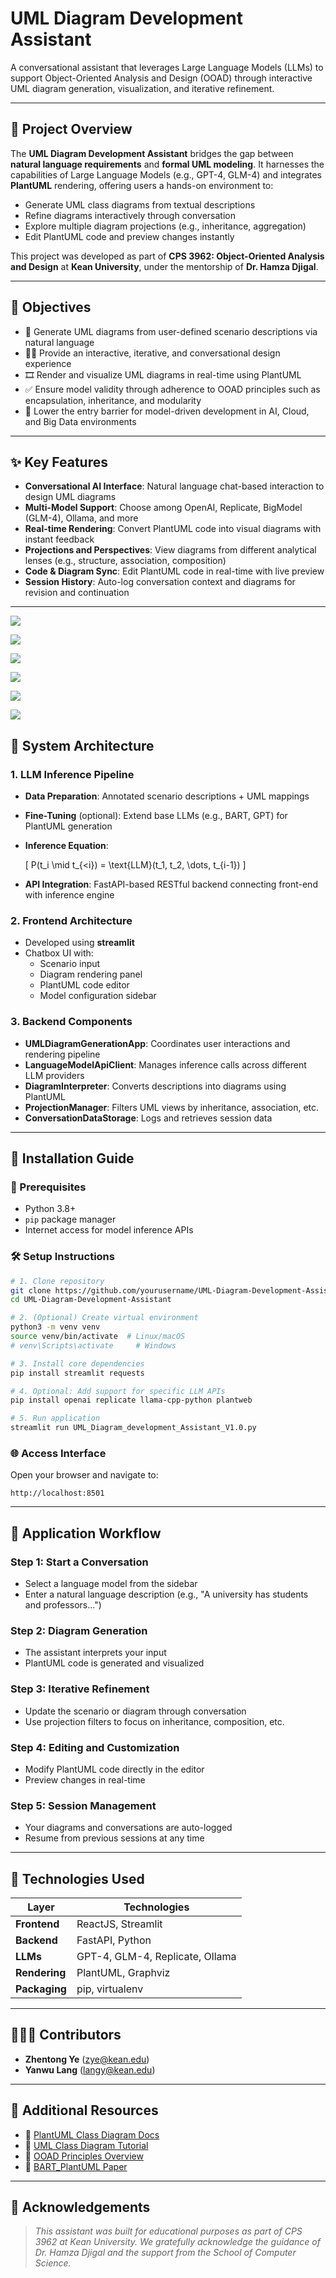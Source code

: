 
# UML Diagram Development Assistant

A conversational assistant that leverages Large Language Models (LLMs) to support Object-Oriented Analysis and Design (OOAD) through interactive UML diagram generation, visualization, and iterative refinement.

---

## 🧠 Project Overview

The **UML Diagram Development Assistant** bridges the gap between **natural language requirements** and **formal UML modeling**. It harnesses the capabilities of Large Language Models (e.g., GPT-4, GLM-4) and integrates **PlantUML** rendering, offering users a hands-on environment to:

- Generate UML class diagrams from textual descriptions
- Refine diagrams interactively through conversation
- Explore multiple diagram projections (e.g., inheritance, aggregation)
- Edit PlantUML code and preview changes instantly

This project was developed as part of **CPS 3962: Object-Oriented Analysis and Design** at **Kean University**, under the mentorship of **Dr. Hamza Djigal**.

---

## 🎯 Objectives

- 📐 Generate UML diagrams from user-defined scenario descriptions via natural language
- 🧑‍💻 Provide an interactive, iterative, and conversational design experience
- 🎞️ Render and visualize UML diagrams in real-time using PlantUML
- ✅ Ensure model validity through adherence to OOAD principles such as encapsulation, inheritance, and modularity
- 🚀 Lower the entry barrier for model-driven development in AI, Cloud, and Big Data environments

---

## ✨ Key Features

- **Conversational AI Interface**: Natural language chat-based interaction to design UML diagrams
- **Multi-Model Support**: Choose among OpenAI, Replicate, BigModel (GLM-4), Ollama, and more
- **Real-time Rendering**: Convert PlantUML code into visual diagrams with instant feedback
- **Projections and Perspectives**: View diagrams from different analytical lenses (e.g., structure, association, composition)
- **Code & Diagram Sync**: Edit PlantUML code in real-time with live preview
- **Session History**: Auto-log conversation context and diagrams for revision and continuation

---

![](https://img.plantuml.biz/plantuml/svg/bLRTRzis47yteF_Xa3vqVKYNVcsDKGHrdRKBq1R1lEwTaKuo6uhKI2gUD_H_tnr5onJjpjXBOjxzxll7ezuwBwplMmLdNpvzX6if6YjQkCO7LAPhKNjOE2S9HR_EIUw5L5Z15uUm5FGdMfmLisBs65P-gn24hi2liKLmwBtKZIjcxbxgJh3lKWdd5jvRUTTxl2cDNic_4IuECE-DzeF3EwEg0_KxKTutrlIwMXfbB3ogB-hNTNs8CxP26p7FonVuQXAg8pUYmQCeBkaQQwcffj8RItM4_zGiX_OCX8EUVepIZq8tFJc3JwP21OlRcu1HgeL7IZPhVwTw7D6xPl-6ca97VpOUea5Z4NNixTPvRAaNLB6mss9ciQInDDIVqxCxWt-A6S1ZkBMo9MlO67jVAxFX0g2aIJhumU6VFLb9ePumc3Ii8E_BPtDO6btBfhV8PS4g3ZRaN0OLYJEhvtF2ASeIfeq9HYvemZapUq71riB3HlerB8OMbYJ8O2_dy04rMk4Halg7b9ge8KLczceEl_pbBSrWxDYIaWXME2Zud5dzD8zZceOPfXL5cSdF5AYInwAGzBZ9wpaikavjHvjRQxvIbwJHGpp1shqmCx-aVei7dAReI9946rYmGfePisW__dpY5tFuG-A6v_w0rWcE1xyIcupT1iSFf8tdt9RfOf47ypdp42mrRb9PRasqUMziImpWHR8qbeb-sCOwO8xCwXaHY7fKedEqa2YFbfXAutCTjH67hdI3Vb3dzYzvs2KjX6dnryABE7LMyZ6t978jgg-zyt43tFAAGKykXl45NH0Uz9iOjYB6bsjuXtv3jtwicCSGPna0uLpClWrhOH6MYKKLadHhsRdXvYIJvIK5v-VfHTs99jTmn8NRjZjD-BeJ7Z1nfvZGOeoIad1qCUd6Jdf0Zj57MdmnuwKwfXeFariVPTcaUMt63KlAxFwcgfHUtESRNQg-mXzfHn1gsl1YDdOMdZwzIfiAStZpHWwsLrS4vCt6c2JNxs8ckNyNjQTZ3abZC3BPRpaqLGrEaywS0kzxTO3SS-T_8lypWOnzfmtIYJ0uvLx03cDbQ4BW4-rDM7qw0-RGP-EHNvbE2QbvAT5N4WolRaaqqwG6RpemzVHD_PrWVjl9KgZzmns-tE9TPn3jaB0m0scmSkISlewQDIakgRsaOV-SI8XZ-VCYH8fFApsyv_JGKHMTHSTV3vmTrOx1VHNBYfpYhaTw7d5-PxmtBNi_ycBHqqY1BfD0fcET21y2DdnljOCuHif2lAK3VR8Mity1)



![](https://img.plantuml.biz/plantuml/svg/bLRBRjim4BmRq3yGxg6Fm47Qea2HGn4tGOi02H3Kw5bWg9NCXYO9adBY1ldtBgs7AObIdOljQ6TtPuUpL2wieyQL6q7clszlo1MdXQ4RSWLR44flG3goj9OZ2dyjo59IiSC_oOq7p9DPCdjBLcudW52P4RU63H0Bpd5Ps6Hc7xZKr1TaWbgxTCxm-zB1DLDonVy2EHjWVYZfgeBtIcI3y7VA7WgZIfbTAg4CUPEVvL_pV8XJ9WDJOpwnp_2bqqfZ6Lf059NCwkWHaip9Sp8ZLKk2w1hy4oGOwhYIIwqh224BoXpVGYgeB4eidsvK1g8RuzA1qGRmimxiGUcUjNzgwyS1S10yiI20kLwZT--xqQoY6hPi8Tee1jQcfVNbZTferyRWoHaQv3CitWODI1IqYRMFcG1g42ctI7AlIxf60PNPLP0N_t4GygOcVkjvBpM_5DohtjEn8v_cAItHVj9nLZLuW5qGH5vQuQYJgfvmoHsd0fqv9jwKCg-SilRAzK7__eH3DqmUUy1-wb2Z1mTFm70nss3HEZZA_SweFsWY3DzIYIe5rBUK2telmAjJOnhJijAWGLmGgRjJhSKkUDpIAi2bqOfHLfU1z5VKqHLgx_UuuIPKWGCQB85dqd0AZyi3SYuW5kEPDrVEsxDefjcWgDueF6jyO82Yb18UEsO8beJXlHErK1tgcYyrO3NE37rOw0QysSf1dH2WIjSYUhgjS08ak798ktUU9yzup-5ElP30NVwucZNpuGEn5asph1N6gOWEKoj_LpbLHLX4zYzzv6xTMzCMlyRNae2EvzCCzM2ZJ8PhUGITflwUoc3vUXsM1_dkS6GxB5jVesnDSLaGCfohGIYPywAiDdKQsb24ZAFz0oooUwbUvBz0x0lPDTUuisFli_d7EVcmMEo_HwxgSuBC7ENoo3AHk_2r9SQMFwoJp2ADJa-_HUwpSu8MmvGHO_gaCLP7fCOshacRCk0nRV-NFzKxcGtCUKpBQD9KdsZ2Y5wJELF37eQwm1N0_t7_0G00)




![](https://editor.plantuml.com/uml/bLRTSzCu47_tZF-7dV80F9JZet3N3DCXjC0nGpiTSl2ksXj785j6aXioD_plx4gA8olXohsqqUvlltzQ-PLrmhYXLN3qwV83N4ZH6D721TwYqdsBdOEvjP9GzEkOv4v8XJLyiWZdWlv4YwEoA8lxf5_A3a5KJXjR5lu_URPeZa1O6EZ7AFqWkcOG3SAbhb71_FgznoZLmZqbcvMxKGEEw6rc7x6hqKH_9XwYGMCGkv38OcCTjd2ZXwuMPbCM1YkgeL7u6uKUmRzb0N0VherioHhMsdnTAhtc0g2YiYqyiFXj82ifr4C6auOLvFtyoGpETRUKpM2Gou85EYUxnlgSAwyYSMRrT4OuHLd2j37Uo7gDFsTcpoZOIZXOIxU2UMXXHO8CTZA3TzYX4GuXgJ-ar4GDAJApvpDuyzqPci7OiNDAmbjXKF0vitenYsEQXWdJYgBCv4yALCj3KKXwsEIl6SpxNcr6cskZlr2NfEv2FC7QdJ0pFwL-YrkSfcX9aaGBB5WWpOnPj1j_Fl77C_WiSSrplqLZ1SU3lubDscoyurlIndDkotGno8EvoZnuomxNgIot9jgyrQOb1eYk9cl3HDzluz9Z3ipg2H68UbIXjR1mb4TBJANnsPxQYA4hVT07TMv_miEkjAcdnLy89-BKMSd7t9B8DQ-_3DR53N0jA6Lqv2ACp-kySA_VnB05CRvQmMjqQxhrOyKyXZXB3_3dilWHriBSBnE3oYTfLxAtuUOaa-Kb1SV7wKNTYYRNSCJvsxOzJVYw5UunSQkOq6ACaf9mT37fnbQwHuxHHrfyMV1I7LEDXycjZx9iqhmsuuObPNP_KrLAB-xp-wvIGur_q8uWrBJXPJ5s5XuzEakR2ZDu-L86sxCp0l9cOqoIwoynazn_YThHCOUaCHYPxBSScgg2qwGpTu5tlTf3xhZpFv7_cK36lhiDqeamEEMUnuQnCZGXy1tjJLXzTmRCeIlja5-PNWdPyL9oAuJmwbP4iuxKu7GFUZbzK_yXcDlqiX9gzt3xpvnurnb4EyGlJ4yQh2qvDtfeLgGufVQIXlrp8ZwEuSyB7oa-hVJm7jD3HrNq1Yr_FN1sL3jwztKiAtAAknxfUS3vZNPEj-pzm8j5JoC5Eaq2wPvrmdy86F-zrGPnZ9I5U4K7-huhYvy0)




![](https://img.plantuml.biz/plantuml/svg/lHhDRkCs-XuWxq2aX_5qdC5qjmMsGJke9-Dc3DY9ONlci1U1bcYR3IKA8cLFMiojBr2WsEjU-e3x2FjHf6nI8cLdVdf9BFBxv_TBwISXSI7BbA6BjvCnUatnki0fUassXF4y9Pb40o4eGC6lIrWNT9sXiTg-E3yxFtk2vlA14II8b3HR2xJY1Lh20obGGN22bvHH-N1-9kvfbcD5EsPOY86K1LsMaenYditfhmIzQC7yp3EfgIyvIrhRht1ylovucINNd07NhrOlLlzQhTfml4X8OM3-4V-JVEUmoe4CNfCZKBWe-2wuAq1TmkL3JgvRKk7lapXPALiPJkZYcXS4NVCqvnaOM5oWtyxFa1OMmIcOGxWX6Icmf3mRvBa6GUWIpBKbXQZM8o61qXMGEgoznXBFOHaO6Go6itK9Zr7A4yAYc55WUeN6PdcYLWSvlQxM3KwYHOXe1fhb1O6_LxLpZ0vh1Xh7acv9v3Aw0iyem2LS68UW0w2bg-ofTeNY5zVoM6WX49pdZCRQBc2a5LsNsdesrBC89A0oYdfFpGBZE8bA0NGTfDxJAxJbD35G0eFinw488x5isA6d5QD9hI_WlEAS4PovQ1wRzsozEoWedIXc44PDvgw05fpDnGNA2nuJ8RIwy93cikTu7Jn8ybwv4EI5FhBWB04NPSwC1puhI0pH5J6MHWKHuFM2zEeVDKeVaVSaBYi6YJ5lbC4HWw2kVC2wm9QzOb3K6Bb9zAdhOo181a5UO_Pi2WSvG9LVu3mg_k1e0PrYC7_b3GUxRAYAnmVRd1zKtDUXxO-uVMIR2Ea87gqapYdu0c3I5NrS52bCNCgDmZMHSayUchm02CoKSvf9pzOI2uY4eYcXvgliTKos-engSsatSa3M-ym7RgfSQmr8ek7qJN8uZikqP1XeEYJ3hXjA2U5eqf5A4lUG-gZhOEfT9t6qJgYF5BPr6dgXUH1zrBH_JRxXgbyqdWM8PI0YoIEUamnJOw8mvMuY1T7fctmY7SuOJh4XSbmLE0Umfq5I5cybg2ZUbDbzCvCqk2xf-f5YVqJ-QDVVPku8LzSJ2YZOQajZ4WZ-TfZeV4tsUVWGjP-KM0CrQXzw7Xtxg4kz4qFB7pHEaV6frP2-DaeEcKFko3BI9GSKyDk4P6kQaKYrZW6Aq52dM6g2qATtIk8Sc444k7opfR-UYEXut7H_OXESGHgq76wBASDBHgB3gRhk59S5w2wj_MCEfJgu1ml-qMxaajVaeFE045RQ467JvWK5osFM85v1Hal6u_kz-nI4LMujDZGN-s3sCQFPXXGKPgMOV75UWCjZge7_1iKWdbRuRr1Bq1GA0HJGvCknMXCPUHrOfLwhCr1mbhSbHCG5pIk1Jd529vG2Cze-e1XVGxA1JbdtH4xoTgg40bnHHfem9jmaJGbCwsaEze1gke177vLWasRIRxGZBERGpG4r0N86k9dTQZQX--aH4l6Myb9qJuG1ADCeXO339Su7uYNMpZmx25fIMHQKWWhi58i4JaixbriYD59Luy4IwaXwgLZNfb1vYgpeUyjPDQGzyC2pi1AZI__pJarMMVMwKsC8X61K7GwqDdi0OVozPHnjD9-9J4j03bxPQyPYN105a96T8rSlu7z-4_aSg1xHktjspqs1bqNRfrhqZpOcf_Ao6tL_1tlK1EqkLZUYRQzH9mCfBEDml3nBVAxZCG7DybA6cebkL5vA6rS_VffasirOxIkzEYlPEWVayYQxHYmaIkvKjMag3g9zsFPCHBTc0tLPLES5Y22T6jnCkKy7LUiN7SqLBkUGKW8ALkE248BhX5Y2KlN1kQ9yAwjxMtIjEoVdYd8EP83uND6k-y8VVb2iQFpoPLtHdlscLpuWA_NObtHQDbU5FGvEadrn0HCwgQ7WpEsO8PWDQCjkzOPfXbqimSiYLcF6Yk_3iUvWmpStKpqQy6wbFLDtjADoOoRJUdHqejAs3ir4rKTUXMw4MvU0UzORd2MCEADBf7nOjrB-cp8eLmpQkmrdwe8CKfgw-d-yH2VEhOypOQr8PJvx9lmiqWqEHAPmnA9J97E166_KHAOo1OZmADO-OesBeSz3jJOQIIXqb1z7jjd0Lc-1kWqqc4x7e-l1OdHt6or6Y_6mTZ3qumblc2wwoBqRpkRmtoQuVV7y-nREP3YV3sw6qUnkF8m6y_belXZSBcmq7EJduBwT3sSscWhbRepHxM8ucyw62nVHyjcsXky6Yy7i86SqkdPr_Dz___fF24j9w47uuwyGWYMW1-_FtoyyuK4XMhSmBwXW9LcP6bSvdFxTT7Wx6EdViw4-iA7P6ey7au7-_MfqCxbxFHo7yiC2SdE8nNGCfW7tqKytiy7qpRlHl-tAzGJDxC7l_2pq8ktYcmlqzULbzJzm8tzLrLyCeO9UdaR8SpNtU2AX4T6bv65b4sbVsRZevsU1OlRy-SlWoyShTIbSeNSW-zg20s9N4JYDzJ4AtVnRQVuqfbwqZ-0KiDiHh2wL3wXXxr8q3daxS8e7lm-1Urmk1EepJGYsMsuxyPmakHyX8BkTSso9djIVEDnoII2BPF0FIPuZlWfvYyf24mYlAioWDsN0GYSs2Mq2hCAaGJDSaKC8CuR4Wv0aXPtw2m047HlQyU9-nVZk_0mgE5ACbK2L00LTRwGIeHNTYcJbEg10GbShegvbq9QIdHePr2KuI8yKb6a8z1SQXrisW1MbQiuhTJoybrnAdYhc7PyPQ6a4oc4VIgkIGPZi1OXszwwWpOiECuCZFGAAVcK5fniINRO8Vy3mfcg0XJ9mMcOcgf1g7mysKd3ZyGGwZ950lRkSP8DH7zsC9vVVzg6Kc9THC8_A-FbJLuoVuA5CsVy1)




![](https://img.plantuml.biz/plantuml/svg/hLdRRkCs47qFa7yWt8UwG19ijoXGv66nRf8k32HD43Veey18jCr6fbIIiflz-Wvl4abHijojWNLaQUOCENFcGkrd8J6NpQv4ivU7UtHByORZ7RebUr9MzOumYHP2K922gqkq8dytXEN42SxEpyxFlaSh-LuI98YKb6t4-Pbuewp62aXOXGNdrU6FBStV6142VKp9VE5LK_zQyOBmJlB7OKcSlstWWXKtLLbnzDtwm_gNzJeb_m18U4CM9TqmlQSSlWXFYJw1EsXEQzZlfANuyjCNT4_Ny8yHOyAAVyn_8Zz_61K_Re5Laemkl1CODAj5UgRMQvmNgTNTqZq5k1EsxpHIor1yyfmARCAv187PYo1yXh10ZL2XgpiPD5lKTKbpB6d5dY3GmiZHI6e5pW29bSIIF606WWPGg1kHB6I3vVWNmWZNq615o-EwZgJlCTiqWFTG5QHyubKEbYe3NfQxziQOrgAcDoK5NZejyojIiMjQAlhMdC1tQAqmpuSizjMr5kr-Hme0z1V9rUPzXzNTtKsiSLEnFU52E-mMIxo2u86YTRI-ZZJk_W6x39Ve_lu1BPwMMfJOc-0MMsCiTyxF99LGRVnorOK8_LdnjtLP7OpIab590HbAKmCnK_IiaKSM9q2_wf_dPmW-Yb_eyXFmvnejSkL75N6dOcI0atGFhD4aqqfKgMWcNOC_BIh9FCrCFvt_425Ozgbx-X9TMjljsgmCscDEyMj9X94kI0h3NmuOlqOtd2WHHWveWDIz9Mc2wpjrRRQbunPW3SIvnJAQBOy3tJJn8rMFb85odyDEqTDG005B0uWUgmFJrltFm1dEl5WMVHfu8MXzrWL00Gcr-bigwXA_etoBfLabr5BIWr1S8gmmr0N_hkccuTQQfUxJCduGCzOz9bguwyaZhDKq4QG4bsIb3KssKx6Pw--C5iSOOY3mdcHgBLdkht6O4bwUH7PZUruzLFVRdzh9shZZ5D80VjXwVex0_A07pjKRwgktU-zxpvRVp6FYtBkUuCY0zPv_Q9_kBKPGldk9u9Re9SoeTtfem_vfwW8qZdYepGAjotT6jLgZl4_aeMHum9IXGrlQJJAaEq0_8rRDwuvALGvsjKHSzH6Xaa83s8YDveVVmgyLZheqH3UWsO7AhMMklIEXWLqeHoIOx7Ndhc3uzxrMWeiYsvdnDPELIgoswiwV7-_lifVL1GfiNbrTJMenuQxiYApiGQ6J5V8j7UytyUerunAUclkmQZTcpTu69lSYJdAO7mDmxxhl0Zjw62Ve7rrkgDco8uZ2JR0wW1WgQTFtFBBOuMhtoH-CWDgG8RhEMrP7EC4GvGMhgchq6mGAzhO5LL5NJ13eJWrxCnBguoaxlhXDhYJqqjsWPg8wssOASvy0UaNohi24ZBGg8qPI-VAYIrB0NgIo4-cH4qP1XsUGT8NfF3Eovni8L0b5CGBm-D7pzh0VygDW4GL6Km1aCmSqTnSNi1wIDvfpXIsofoM56iTRxq_BYj587jzqD4F58GvHjvWL9MbRRWxLDoi0NizrTd3fd07pLqwsLGa7Jhyi9-iM199Zhvihw0Xml4eDUS02GmPOQAIWJtD3E9tQSgEwcMZqMIN5fAZX96VJ8DewOqRNwBLdqurT9tw6kuJ3WlgD-DaKgHQOXw83tJS-qdOrriL7Trz_G4gqtVx1k7Dm_EoKzhlyVNh7xUyawBh7ksngePgnnfFE8NEVk1VUEIXZU3TCtU4vr5IIBjSsxRHrcgdUQ6cVbz8xaZcQE8Uep_Z9JXtBthFkvgH51GkBNcYuvy5j7SB0BLqEAgbaLaSHJTY9Eb2qqy1Up7jTb_mVwNDmWB6kr0IUGSepzThtFs4uEcYG0tdD3FqWyUmAIM5TFtDsPYdOU3Xmojf_2Cfxwr2wQrlCs4bbj4i6vp1MDp9QxMdDSQaGJkcAumkg6gbMr5P4U-FRc_YZnZbzg4sMgtOaq-4kmiFJS0CRgQ-3urhN8qHJndFjnEhglw8QFAjEAB9Xontgi-aEa-orhGDx9z2X0_1ZhJO1uojXCFVaHFylXkLlt87lEf5-3rOlFzzRxtRrwFWBej4UmyWXczfdlgd3J30q_ZharEunmM2Yga_h76jQIZ-HqgDM0lxaBk4i3PRu_xqM9rwbMkvEg1l9h8dLqPwImrZQV8Q_q7l-1G00)



![](https://img.plantuml.biz/plantuml/svg/ZLVBRkCs5DqRy3yGxcBQ01vCd-XgC8ha1W8anB3WReek69cIsT2aGD9EaoB_tikNJShAJ1PnoCl3otFVzXUbiTJ70qEBRLsXWk9UuWCgo8amCHm8roXJYW8ALajKuMSY0sendyrd7r2Zdnb1YcXDUQ_cC_L8-O2DbWVSFlPI7Fak5qn8zBIdciI00G2u9xSZt7VTf-xthfj22haZqgD-QdycltwQG3b6ahJ0kcV9YrXAyVJc_LOS1i71w7Smkc2_peaBFM5Wr-5sTmNxkYRADP5mxpt-kc3VvR4_1DSDVI7enz_UEhK-VH1ivwBkCc57Eigffe93u3qQBTQIA70CDd87N22iqBf2_yrdwE8vjCY6WT7M0jTmLLdSjhJh4RJHak03enhEKHxaxaQZj-KOJY1juNa0Dy24e1fpq6eosZ_IwFdirHXpvXsnYMXdrxIXL7mDt15EfBq1bnry6AQfM1gEXLFSDFK8MK6-7k6y5Zl2rbAqS5CuS5MlHs3Fe3IH7YI1p_H6KQx71XRYW6biMt5jMy8X6sZEQF1PLUVVvE2V7k60sJzGZk25s07hUaomv9t4IijZgu-IH4JBQwAvu2SYbNL-WJLkj92WnCBpeZ5eytVMlVeNw77CK4FaYRO-sLQDKvpweAfHjYuT0ZQm3gW4TpyGdfK6Qf7tMJa1sX2NLUICsqpYRcblVMvWwFkxgbx-yeE5tqx2xnd31tnvkmgeL_VlogZGsrUyfznRNwmcxLepQFTc7ZYi2zPsDO6yatZOd-XBZBpxSnKnUVKn3YtZt9cWmCzhAAaIbM7d2xHC075nGkYr5CpLMvxYd0zJNNKAYT9r11ozwLDg16fIq3clJDnIv2fBeHl2eHd3cFJk6i4tgz9v2kpZK2w9hw1xVlpusRa5Fc0OPzLybZcfTG9yWBG0QU6anco_DBVifHAEwx0etQ4no2yjOx-Ew8HuIy9i1DIU3ihmi9qQBPUVVG-E9Qx59XZJyMA1RPR0V1ZirZQviB7zAspipGiiZs6NjItx-GpKNBI3ckjDOIqhIhinRGYMncIRv7vjqzWeo-tM5dVOREBDRRnnTHXFIDLAElWHQQOyahJVQoGw68YcG6vkhkVbpOqvMQAjYYlcKdZA7Hj7Gan2KZ7HqpQvE1mrscE-Ot3i3ZP47Pb69wgEcD4N--Py1YhiDn33FEMOUOvNip5Gp0KqQXoTjWA-Sb3kDHj8cCNA3kB3UH1x8zpKCWOy2VdOCV6aWkgGTqAsUm9puPjq2qytddI1QPXiw61RX75hBoEQeK7Iq1ucpeRp85EH-Gz7PLgg2X5ucr_f-KqDki3J33Cqm6Y3hzs4jyH9apRp9lTBCX3Nvdq4da6LELNYADiq1Z7P3-vn4mF4y0DXoZURl_PqjoFyxsNSQo9XFI4pFQTEHOrlGv78TfacbQrS3Nq1Ql3Jv7y0)





## 🧱 System Architecture

### 1. LLM Inference Pipeline
- **Data Preparation**: Annotated scenario descriptions + UML mappings
- **Fine-Tuning** (optional): Extend base LLMs (e.g., BART, GPT) for PlantUML generation
- **Inference Equation**:

  \[
  P(t_i \mid t_{<i}) = \text{LLM}(t_1, t_2, \dots, t_{i-1})
  \]

- **API Integration**: FastAPI-based RESTful backend connecting front-end with inference engine

### 2. Frontend Architecture
- Developed using **streamlit**
- Chatbox UI with:
  - Scenario input
  - Diagram rendering panel
  - PlantUML code editor
  - Model configuration sidebar

### 3. Backend Components
- **UMLDiagramGenerationApp**: Coordinates user interactions and rendering pipeline
- **LanguageModelApiClient**: Manages inference calls across different LLM providers
- **DiagramInterpreter**: Converts descriptions into diagrams using PlantUML
- **ProjectionManager**: Filters UML views by inheritance, association, etc.
- **ConversationDataStorage**: Logs and retrieves session data

---

## 🔧 Installation Guide

### 📌 Prerequisites

- Python 3.8+
- `pip` package manager
- Internet access for model inference APIs

### 🛠️ Setup Instructions

```bash
# 1. Clone repository
git clone https://github.com/yourusername/UML-Diagram-Development-Assistant.git
cd UML-Diagram-Development-Assistant

# 2. (Optional) Create virtual environment
python3 -m venv venv
source venv/bin/activate  # Linux/macOS
# venv\Scripts\activate     # Windows

# 3. Install core dependencies
pip install streamlit requests

# 4. Optional: Add support for specific LLM APIs
pip install openai replicate llama-cpp-python plantweb

# 5. Run application
streamlit run UML_Diagram_development_Assistant_V1.0.py
````

### 🌐 Access Interface

Open your browser and navigate to:

```
http://localhost:8501
```

---

## 🧭 Application Workflow

### Step 1: Start a Conversation

* Select a language model from the sidebar
* Enter a natural language description (e.g., "A university has students and professors...")

### Step 2: Diagram Generation

* The assistant interprets your input
* PlantUML code is generated and visualized

### Step 3: Iterative Refinement

* Update the scenario or diagram through conversation
* Use projection filters to focus on inheritance, composition, etc.

### Step 4: Editing and Customization

* Modify PlantUML code directly in the editor
* Preview changes in real-time

### Step 5: Session Management

* Your diagrams and conversations are auto-logged
* Resume from previous sessions at any time

---

## 🧩 Technologies Used

| Layer         | Technologies                          |
| ------------- | ------------------------------------- |
| **Frontend**  | ReactJS, Streamlit                    |
| **Backend**   | FastAPI, Python                       |
| **LLMs**      | GPT-4, GLM-4, Replicate, Ollama |
| **Rendering** | PlantUML, Graphviz                    |
| **Packaging** | pip, virtualenv                       |


---

## 🧑‍🤝‍🧑 Contributors

* **Zhentong Ye** ([zye@kean.edu](mailto:zye@kean.edu))
* **Yanwu Lang** ([langy@kean.edu](mailto:langy@kean.edu))

---

## 🔗 Additional Resources

* 📘 [PlantUML Class Diagram Docs](https://plantuml.com/class-diagram)
* 🧭 [UML Class Diagram Tutorial](https://www.visual-paradigm.com/guide/uml-unified-modeling-language/uml-class-diagram-tutorial/)
* 📙 [OOAD Principles Overview](https://www.oodesign.com/)
* 🧪 [BART\_PlantUML Paper](https://arxiv.org/abs/2106.11037)

---

## 📌 Acknowledgements

> *This assistant was built for educational purposes as part of CPS 3962 at Kean University. We gratefully acknowledge the guidance of Dr. Hamza Djigal and the support from the School of Computer Science.*


